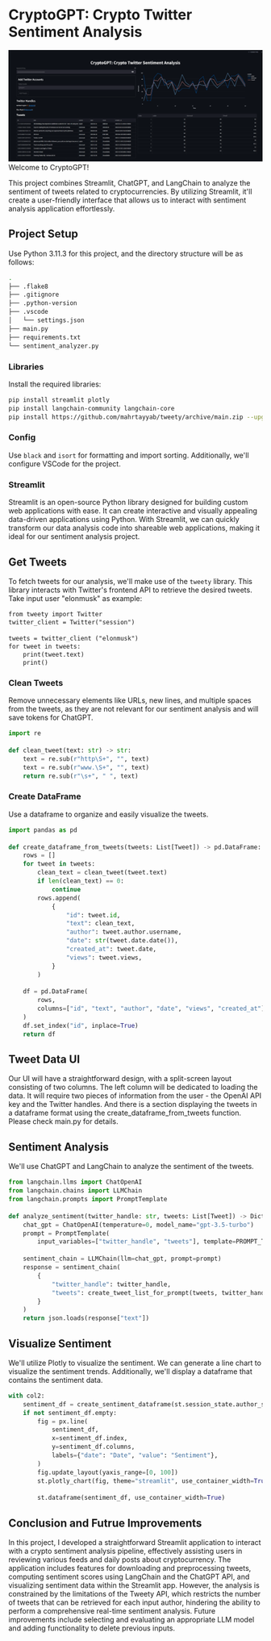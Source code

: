 
# CryptoGPT: Crypto Twitter Sentiment Analysis
![](screenshot.png)
Welcome to CryptoGPT! 

This project combines Streamlit, ChatGPT, and LangChain to analyze the sentiment of tweets related to cryptocurrencies. By utilizing Streamlit, it'll create a user-friendly interface that allows us to interact with sentiment analysis application effortlessly.

## Project Setup

Use Python 3.11.3 for this project, and the directory structure will be as follows:
```bash
.
├── .flake8
├── .gitignore
├── .python-version
├── .vscode
│   └── settings.json
├── main.py
├── requirements.txt
└── sentiment_analyzer.py
```

### Libraries

Install the required libraries:

```bash
pip install streamlit plotly
pip install langchain-community langchain-core
pip install https://github.com/mahrtayyab/tweety/archive/main.zip --upgrade
```

### Config

Use `black` and `isort` for formatting and import sorting. Additionally, we'll configure VSCode for the project.

### Streamlit

Streamlit is an open-source Python library designed for building custom web applications with ease. It can create interactive and visually appealing data-driven applications using Python. With Streamlit, we can quickly transform our data analysis code into shareable web applications, making it ideal for our sentiment analysis project.

## Get Tweets

To fetch tweets for our analysis, we'll make use of the `tweety` library. This library interacts with Twitter's frontend API to retrieve the desired tweets. Take input user "elonmusk" as example:
```
from tweety import Twitter
twitter_client = Twitter("session")

tweets = twitter_client ("elonmusk")
for tweet in tweets:
    print(tweet.text)
    print()
```
### Clean Tweets

Remove unnecessary elements like URLs, new lines, and multiple spaces from the tweets, as they are not relevant for our sentiment analysis and will save tokens for ChatGPT.

```python
import re

def clean_tweet(text: str) -> str:
    text = re.sub(r"http\S+", "", text)
    text = re.sub(r"www.\S+", "", text)
    return re.sub(r"\s+", " ", text)
```

### Create DataFrame

Use a dataframe to organize and easily visualize the tweets.

```python
import pandas as pd

def create_dataframe_from_tweets(tweets: List[Tweet]) -> pd.DataFrame:
    rows = []
    for tweet in tweets:
        clean_text = clean_tweet(tweet.text)
        if len(clean_text) == 0:
            continue
        rows.append(
            {
                "id": tweet.id,
                "text": clean_text,
                "author": tweet.author.username,
                "date": str(tweet.date.date()),
                "created_at": tweet.date,
                "views": tweet.views,
            }
        )
 
    df = pd.DataFrame(
        rows,
        columns=["id", "text", "author", "date", "views", "created_at"]
    )
    df.set_index("id", inplace=True)
    return df
```

## Tweet Data UI
Our UI will have a straightforward design, with a split-screen layout consisting of two columns. The left column will be dedicated to loading the data. It will require two pieces of information from the user - the OpenAI API key and the Twitter handles. And there is a section displaying the tweets in a dataframe format using the create_dataframe_from_tweets function. Please check main.py for details.

## Sentiment Analysis

We'll use ChatGPT and LangChain to analyze the sentiment of the tweets.

```python
from langchain.llms import ChatOpenAI
from langchain.chains import LLMChain
from langchain.prompts import PromptTemplate

def analyze_sentiment(twitter_handle: str, tweets: List[Tweet]) -> Dict[str, int]:
    chat_gpt = ChatOpenAI(temperature=0, model_name="gpt-3.5-turbo")
    prompt = PromptTemplate(
        input_variables=["twitter_handle", "tweets"], template=PROMPT_TEMPLATE)
 
    sentiment_chain = LLMChain(llm=chat_gpt, prompt=prompt)
    response = sentiment_chain(
        {
            "twitter_handle": twitter_handle,
            "tweets": create_tweet_list_for_prompt(tweets, twitter_handle),
        }
    )
    return json.loads(response["text"])
```



## Visualize Sentiment

We'll utilize Plotly to visualize the sentiment. We can generate a line chart to visualize the sentiment trends. Additionally, we'll display a dataframe that contains the sentiment data.

```python
with col2:
    sentiment_df = create_sentiment_dataframe(st.session_state.author_sentiment)
    if not sentiment_df.empty:
        fig = px.line(
            sentiment_df,
            x=sentiment_df.index,
            y=sentiment_df.columns,
            labels={"date": "Date", "value": "Sentiment"},
        )
        fig.update_layout(yaxis_range=[0, 100])
        st.plotly_chart(fig, theme="streamlit", use_container_width=True)
 
        st.dataframe(sentiment_df, use_container_width=True)
```


## Conclusion and Futrue Improvements

In this project, I developed a straightforward Streamlit application to interact with a crypto sentiment analysis pipeline, effectively assisting users in reviewing various feeds and daily posts about cryptocurrency. The application includes features for downloading and preprocessing tweets, computing sentiment scores using LangChain and the ChatGPT API, and visualizing sentiment data within the Streamlit app. However, the analysis is constrained by the limitations of the Tweety API, which restricts the number of tweets that can be retrieved for each input author, hindering the ability to perform a comprehensive real-time sentiment analysis. Future improvements include selecting and evaluating an appropriate LLM model and adding functionality to delete previous inputs.
